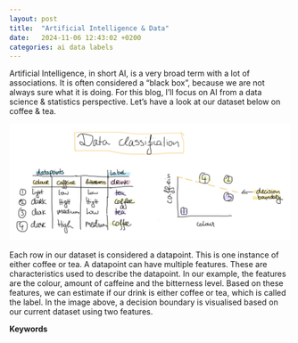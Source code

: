 ```yaml
---
layout: post
title:  "Artificial Intelligence & Data"
date:   2024-11-06 12:43:02 +0200
categories: ai data labels  
---
```


Artificial Intelligence, in short AI, is a very broad term with a lot of associations. It is often considered a “black box”, because we are not always sure what it is doing. For this blog, I’ll focus on AI from a data science & statistics perspective.
Let’s have a look at our dataset below on coffee & tea.

![image](/assets/images/AI-data.png) 

Each row in our dataset is considered a datapoint. This is one instance of either coffee or tea. A datapoint can have multiple features. These are characteristics used to describe the datapoint. In our example, the features are the colour, amount of caffeine and the bitterness level. Based on these features, we can estimate if our drink is either coffee or tea, which is called the label. In the image above, a decision boundary is visualised based on our current dataset using two features.


<b>Keywords</b>
